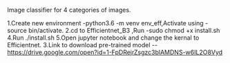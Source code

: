 Image classifier for 4 categories of images.

1.Create new environment -python3.6 -m venv env_eff,Activate using -source bin/activate.
2.cd to Efficientnet_B3 ,Run -sudo chmod +x install.sh
4.Run ./install.sh
5.Open jupyter notebook and change the kernal to Efficientnet. 
3.Link to download pre-trained model --https://drive.google.com/open?id=1-FpDRejrZsgzc3blAMDNS-w6IL2O8Vyd
